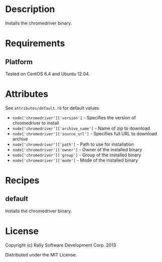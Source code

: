 Description
===========
Installs the chromedriver binary.

Requirements
============

Platform
--------
Tested on CentOS 6.4 and Ubuntu 12.04.

Attributes
==========
See `attributes/default.rb` for default values

* `node['chromedriver']['version']` - Specifies the version of chromedriver to install
* `node['chromedriver']['archive_name']` - Name of zip to download
* `node['chromedriver']['source_url']` - Specifies full URL to download archive
* `node['chromedriver']['path']` - Path to use for installation
* `node['chromedriver']['owner']` - Owner of the installed binary
* `node['chromedriver']['group']` - Group of the installed binary
* `node['chromedriver']['mode']` - Mode of the installed binary

Recipes
=======

default
-------

Installs the chromedriver binary.

License
=======

Copyright (c) Rally Software Development Corp. 2013

Distributed under the MIT License.
